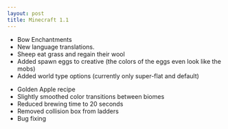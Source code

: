 ```yaml
---
layout: post
title: Minecraft 1.1
---
```

+ Bow Enchantments
+ New language translations.
+ Sheep eat grass and regain their wool
+ Added spawn eggs to creative (the colors of the eggs even look like the mobs)
+ Added world type options (currently only super-flat and default)
* Golden Apple recipe
* Slightly smoothed color transitions between biomes
* Reduced brewing time to 20 seconds
* Removed collision box from ladders
* Bug fixing